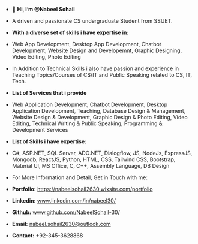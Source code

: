 - 👋 **Hi, I’m @Nabeel Sohail**
- A driven and passionate CS undergraduate Student from SSUET.
- **With a diverse set of skills i have expertise in:**
- Web App Development, Desktop App Development, Chatbot Development, Website Design and Developemnt, Graphic Designing, Video Editing, Photo Editing
- In Addition to Technical Skills i also have passion and experience in Teaching Topics/Courses of CS/IT and Public Speaking related to CS, IT, Tech.
- **List of Services that i provide**
- Web Application Development, Chatbot Development, Desktop Application Development, Teaching, Database Design & Management, Website Design & Development, Graphic Design & Photo Editing, Video Editing, Technical Writing & Public Speaking, Programming & Development Services
- **List of Skills i have expertise:**
- C#, ASP.NET, SQL Server, ADO.NET, Dialogflow, JS, NodeJs, ExpressJS, Mongodb, ReactJS, Python, HTML, CSS, Tailwind CSS, Bootstrap, Material UI, MS Office, C, C++, Assembly Language, DB Design

- For More Information and Detail, Get in Touch with me:
- **Portfolio:** https://nabeelsohail2630.wixsite.com/portfolio
- **Linkedin:** www.linkedin.com/in/nabeel30/
- **Github:** www.github.com/NabeelSohail-30/ 
- **Email:** nabeel.sohail2630@outlook.com 
- **Contact:** +92-345-3628868

<!---
NabeelSohail-30/NabeelSohail-30 is a ✨ special ✨ repository because its `README.md` (this file) appears on your GitHub profile.
You can click the Preview link to take a look at your changes.
--->
